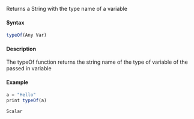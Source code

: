 Returns a String with the type name of a variable

#### Syntax
```js
typeOf(Any Var)
```
#### Description
The typeOf function returns the string name of the type of variable of the passed in variable

#### Example
```js
a = "Hello"
print typeOf(a)
```
```
Scalar
```
